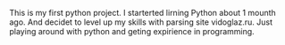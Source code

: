 This is my first python project.
I starterted lirning Python about 1 mounth ago. And decidet to level up my skills with parsing site vidoglaz.ru.
Just playing around with python and geting expirience in programming.